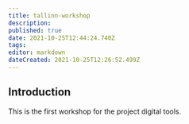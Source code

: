 ```yaml
---
title: tallinn-workshop
description: 
published: true
date: 2021-10-25T12:44:24.740Z
tags: 
editor: markdown
dateCreated: 2021-10-25T12:26:52.499Z
---
```


## Introduction
This is the first workshop for the project digital tools.